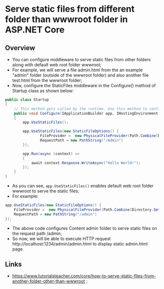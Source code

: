 # Serve static files from different folder than wwwroot folder in ASP.NET Core

## Overview

- You can configure middleware to serve static files from other folders along with default web root folder wwwroot;
- For example, we will serve a file admin.html from the an example "admin" folder (outside of the wwwroot folder) and also another file test.html from the wwwroot folder;
- Now, configure the StaticFiles middleware in the Configure() method of Startup class as shown below:

```c#
public class Startup
{
    // This method gets called by the runtime. Use this method to configure the HTTP request pipeline.
    public void Configure(IApplicationBuilder app, IHostingEnvironment env, ILoggerFactory loggerFactory)
    {
        app.UseStaticFiles();

        app.UseStaticFiles(new StaticFileOptions() {
                FileProvider =  new PhysicalFileProvider(Path.Combine(Directory.GetCurrentDirectory(), "Content")),
                RequestPath = new PathString("/Admin")
        });

        app.Run(async (context) =>
        {
            await context.Response.WriteAsync("Hello World!");
        });
    }
}
```

- As you can see, `app.UseStaticFiles()` enables default web root folder wwwroot to serve the static files;
- For example:

```c#
app.UseStaticFiles(new StaticFileOptions() {
    FileProvider =  new PhysicalFileProvider(Path.Combine(Directory.GetCurrentDirectory(), "admin")),
    RequestPath = new PathString("/admin")
});
```

- The above code configures Content admin folder to serve static files on the request path /admin;
- So now, we will be able to execute HTTP request http://localhost:1234/admin/admin.html to display static admin.html page.

## Links

- <https://www.tutorialsteacher.com/core/how-to-serve-static-files-from-another-folder-other-than-wwwroot> ;
